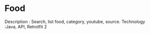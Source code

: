 # Food
Description : Search, list food, category, youtube, source.
Technology :Java, API, Retrotfit 2
